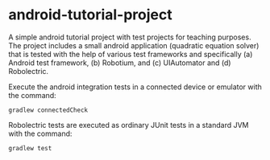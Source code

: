 # android-tutorial-project
A simple android tutorial project with test projects for teaching purposes.
The project includes a small android application (quadratic equation solver) that is tested
with the help of various test frameworks and specifically (a) Android test framework, (b) Robotium,
and (c) UIAutomator and (d) Robolectric.

Execute the android integration tests in a connected device or emulator with the command:
```
gradlew connectedCheck
```
Robolectric tests are executed as ordinary JUnit tests in a standard JVM with the command:
```
gradlew test
```
